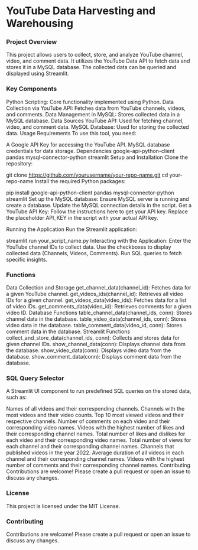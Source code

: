 # YouTube Data Harvesting and Warehousing


### Project Overview
This project allows users to collect, store, and analyze YouTube channel, video, and comment data. It utilizes the YouTube Data API to fetch data and stores it in a MySQL database. The collected data can be queried and displayed using Streamlit.

### Key Components
Python Scripting: Core functionality implemented using Python.
Data Collection via YouTube API: Fetches data from YouTube channels, videos, and comments.
Data Management in MySQL: Stores collected data in a MySQL database.
Data Sources
YouTube API: Used for fetching channel, video, and comment data.
MySQL Database: Used for storing the collected data.
Usage Requirements
To use this tool, you need:

A Google API Key for accessing the YouTube API.
MySQL database credentials for data storage.
Dependencies
google-api-python-client
pandas
mysql-connector-python
streamlit
Setup and Installation
Clone the repository:

git clone https://github.com/yourusername/your-repo-name.git
cd your-repo-name
Install the required Python packages:

pip install google-api-python-client pandas mysql-connector-python streamlit
Set up the MySQL database:
Ensure MySQL server is running and create a database.
Update the MySQL connection details in the script.
Get a YouTube API Key:
Follow the instructions here to get your API key. Replace the placeholder API_KEY in the script with your actual API key.

Running the Application
Run the Streamlit application:

streamlit run your_script_name.py
Interacting with the Application:
Enter the YouTube channel IDs to collect data.
Use the checkboxes to display collected data (Channels, Videos, Comments).
Run SQL queries to fetch specific insights.


### Functions
Data Collection and Storage
get_channel_data(channel_id): Fetches data for a given YouTube channel.
get_videos_ids(channel_id): Retrieves all video IDs for a given channel.
get_videos_data(video_ids): Fetches data for a list of video IDs.
get_comments_data(video_id): Retrieves comments for a given video ID.
Database Functions
table_channel_data(channel_ids, conn): Stores channel data in the database.
table_video_data(channel_ids, conn): Stores video data in the database.
table_comment_data(video_id, conn): Stores comment data in the database.
Streamlit Functions
collect_and_store_data(channel_ids, conn): Collects and stores data for given channel IDs.
show_channel_data(conn): Displays channel data from the database.
show_video_data(conn): Displays video data from the database.
show_comment_data(conn): Displays comment data from the database.


### SQL Query Selector
A Streamlit UI component to run predefined SQL queries on the stored data, such as:

Names of all videos and their corresponding channels.
Channels with the most videos and their video counts.
Top 10 most viewed videos and their respective channels.
Number of comments on each video and their corresponding video names.
Videos with the highest number of likes and their corresponding channel names.
Total number of likes and dislikes for each video and their corresponding video names.
Total number of views for each channel and their corresponding channel names.
Channels that published videos in the year 2022.
Average duration of all videos in each channel and their corresponding channel names.
Videos with the highest number of comments and their corresponding channel names.
Contributing
Contributions are welcome! Please create a pull request or open an issue to discuss any changes.

### License
This project is licensed under the MIT License.

### Contributing
Contributions are welcome! Please create a pull request or open an issue to discuss any changes.



